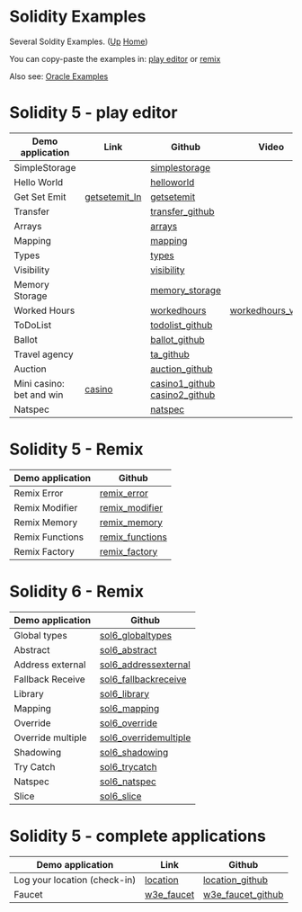 # Solidity Examples

Several Soldity Examples. ([Up](..) [Home](..\..))

You can copy-paste the examples in: [play editor] or [remix]

Also see: [Oracle Examples](..\oracle_examples) 

[play editor]:  https://playproject.io/play-ed/
[remix]:        http://remix.ethereum.org/

# Solidity 5 - play editor

| Demo application              | Link            | Github               | Video
| ---------                     | -------         | -----                | -------
| SimpleStorage                 |                 | [simplestorage]
| Hello World                   |                 | [helloworld]
| Get Set Emit                  | [getsetemit_ln] | [getsetemit]
| Transfer                      |                 | [transfer_github]
| Arrays                        |                 | [arrays]
| Mapping                       |                 | [mapping]
| Types                         |                 | [types]
| Visibility                    |                 | [visibility]
| Memory Storage                |                 | [memory_storage]
| Worked Hours                  |                 | [workedhours]       | [workedhours_video]
| ToDoList                      |                 | [todolist_github]
| Ballot                        |                 | [ballot_github]
| Travel agency                 |                 | [ta_github]
| Auction                       |                 | [auction_github]
| Mini casino: bet and win      | [casino]        | [casino1_github]<br>[casino2_github]
| Natspec                       |                 | [natspec]

[simplestorage]:     https://github.com/web3examples/ethereum/blob/master/solidity_examples/SimpleStorage.sol
[casino]:            http://web3examples.com/ethereum/casino/
[casino1_github]:    https://github.com/web3examples/ethereum/tree/master/casino
[casino2_github]:    https://github.com/web3examples/ethereum/blob/master/solidity_examples/Casino.sol
[transfer_github]:   https://github.com/web3examples/ethereum/blob/master/solidity_examples/Transfer.sol
[todolist_github]:   https://github.com/web3examples/ethereum/blob/master/solidity_examples/ToDoList.sol
[ballot_github]:     https://github.com/web3examples/ethereum/blob/master/solidity_examples/Ballot.sol
[ta_github]:         https://github.com/web3examples/ethereum/blob/master/solidity_examples/TravelAgency.sol
[auction_github]:    https://github.com/web3examples/ethereum/blob/master/solidity_examples/SimpleAuction.sol
[arrays]:            https://github.com/web3examples/ethereum/blob/master/solidity_examples/Arrays.sol
[types]:             https://github.com/web3examples/ethereum/blob/master/solidity_examples/Types.sol
[visibility]:        https://github.com/web3examples/ethereum/blob/master/solidity_examples/Visibility.sol
[mapping]:           https://github.com/web3examples/ethereum/blob/master/solidity_examples/Mapping.sol
[memory_storage]:    https://github.com/web3examples/ethereum/blob/master/solidity_examples/Memory_Storage.sol
[getsetemit_ln]:     https://web3examples.com/ethereum/web3js_browser/getsetemit.html
[getsetemit]:        https://github.com/web3examples/ethereum/blob/master/solidity_examples/GetSetEmit.sol
[workedhours]:       https://github.com/web3examples/ethereum/blob/master/solidity_examples/WorkedHours.sol
[helloworld]:        https://github.com/web3examples/ethereum/blob/master/solidity_examples/HelloWorld.sol
[natspec]:           https://github.com/web3examples/ethereum/blob/master/solidity_examples/Natspec.sol


[workedhours_video]: https://ipfs.io/ipfs/QmNyNScmwTfxr6rCV8QtWu17egJBxnFeuRV8W844hVG6ox

# Solidity 5 - Remix

| Demo application     | Github
| ---------            | -----
| Remix Error          | [remix_error]
| Remix Modifier       | [remix_modifier]
| Remix Memory         | [remix_memory]
| Remix Functions      | [remix_functions]
| Remix Factory        | [remix_factory]

[remix_factory]:    https://github.com/web3examples/ethereum/blob/master/solidity_examples/Remix_Factory.sol 
[remix_functions]:  https://github.com/web3examples/ethereum/blob/master/solidity_examples/Remix_Functions.sol
[remix_memory]:     https://github.com/web3examples/ethereum/blob/master/solidity_examples/Remix_Memory.sol
[remix_modifier]:   https://github.com/web3examples/ethereum/blob/master/solidity_examples/Remix_Modifier.sol
[remix_error]:      https://github.com/web3examples/ethereum/blob/master/solidity_examples/Remix_Error.sol

# Solidity 6 - Remix

| Demo application     | Github
| ---------            | -----
| Global types         | [sol6_globaltypes]
| Abstract             | [sol6_abstract]
| Address external     | [sol6_addressexternal]
| Fallback Receive     | [sol6_fallbackreceive]
| Library              | [sol6_library]
| Mapping              | [sol6_mapping]
| Override             | [sol6_override]
| Override multiple    | [sol6_overridemultiple]
| Shadowing            | [sol6_shadowing]
| Try Catch            | [sol6_trycatch]
| Natspec              | [sol6_natspec]
| Slice                | [sol6_slice]

[sol6_globaltypes]:         https://github.com/web3examples/ethereum/blob/master/solidity_examples/sol6_globaltypes.sol
[sol6_abstract]:            https://github.com/web3examples/ethereum/blob/master/solidity_examples/sol6_abstract.sol
[sol6_addressexternal]:     https://github.com/web3examples/ethereum/blob/master/solidity_examples/sol6_addressexternal.sol
[sol6_fallbackreceive]:     https://github.com/web3examples/ethereum/blob/master/solidity_examples/sol6_fallbackreceive.sol
[sol6_library]:             https://github.com/web3examples/ethereum/blob/master/solidity_examples/sol6_library.sol
[sol6_mapping]:             https://github.com/web3examples/ethereum/blob/master/solidity_examples/sol6_mapping.sol
[sol6_override]:            https://github.com/web3examples/ethereum/blob/master/solidity_examples/sol6_override.sol
[sol6_overridemultiple]:    https://github.com/web3examples/ethereum/blob/master/solidity_examples/sol6_overridemultiple.sol
[sol6_shadowing]:           https://github.com/web3examples/ethereum/blob/master/solidity_examples/sol6_shadowing.sol
[sol6_trycatch]:            https://github.com/web3examples/ethereum/blob/master/solidity_examples/sol6_trycatch.sol
[sol6_natspec]:             https://github.com/web3examples/ethereum/blob/master/solidity_examples/sol6_natspec.sol
[sol6_slice]:               https://github.com/web3examples/ethereum/blob/master/solidity_examples/sol6_slice.sol


# Solidity 5 - complete applications

| Demo application              | Link            | Github
| ---------                     | -------         | -----
| Log your location (check-in)  | [location]      | [location_github]
| Faucet                        | [w3e_faucet]    | [w3e_faucet_github]

[location]:          http://web3examples.com/location
[location_github]:   https://github.com/web3examples/location
[w3e_faucet]:        http://web3examples.com/ethereum/faucet
[w3e_faucet_github]: https://github.com/web3examples/ethereum/tree/master/faucet


